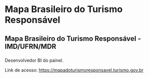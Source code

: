 # Mapa Brasileiro do Turismo Responsável

## Mapa Brasileiro do Turismo Responsável - IMD/UFRN/MDR <h5>

Desenvolvedor BI do painel.

Link de acesso:
<https://mapadoturismoresponsavel.turismo.gov.br>
